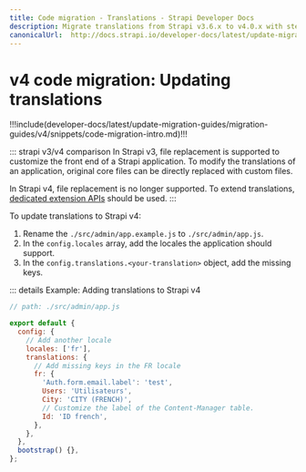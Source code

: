 ```yaml
---
title: Code migration - Translations - Strapi Developer Docs
description: Migrate translations from Strapi v3.6.x to v4.0.x with step-by-step instructions
canonicalUrl:  http://docs.strapi.io/developer-docs/latest/update-migration-guides/migration-guides/v4/code/frontend/translations.html
---
```


# v4 code migration: Updating translations

!!!include(developer-docs/latest/update-migration-guides/migration-guides/v4/snippets/code-migration-intro.md)!!!

::: strapi v3/v4 comparison
In Strapi v3, file replacement is supported to customize the front end of a Strapi application. To modify the translations of an application, original core files can be directly replaced with custom files.

In Strapi v4, file replacement is no longer supported. To extend translations, [dedicated extension APIs](/developer-docs/latest/development/admin-customization.md#configuration-options) should be used.
:::

To update translations to Strapi v4:

1. Rename the `./src/admin/app.example.js` to `./src/admin/app.js`.
2. In the `config.locales` array, add the locales the application should support.
3. In the `config.translations.<your-translation>` object, add the missing keys.

<!-- ? when can we use a simple key name (without quotes) and when should we use quotes? (see code example below) where's is the list of all the available keys? -->

::: details Example: Adding translations to Strapi v4

```js
// path: ./src/admin/app.js

export default {
  config: {
    // Add another locale
    locales: ['fr'],
    translations: {
      // Add missing keys in the FR locale
      fr: {
        'Auth.form.email.label': 'test',
        Users: 'Utilisateurs',
        City: 'CITY (FRENCH)',
        // Customize the label of the Content-Manager table.
        Id: 'ID french',
      },
    },
  },
  bootstrap() {},
};

```

<!-- TODO: add conclusion or next steps -->
